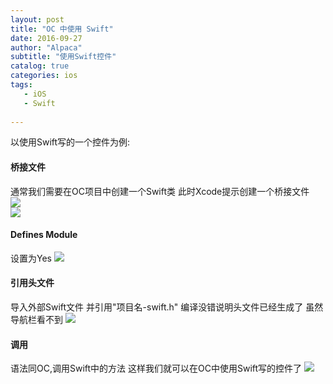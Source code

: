```yaml
---
layout: post
title: "OC 中使用 Swift"
date: 2016-09-27
author: "Alpaca"
subtitle: "使用Swift控件"
catalog: true
categories: ios
tags:
   - iOS
   - Swift
   
---
```


以使用Swift写的一个控件为例:  
#### 桥接文件
通常我们需要在OC项目中创建一个Swift类 此时Xcode提示创建一个桥接文件  
![](http://7xqmgj.com1.z0.glb.clouddn.com/2016-09-27-1.png)  
![](http://7xqmgj.com1.z0.glb.clouddn.com/2016-09-27-2.png)  

#### Defines Module

设置为Yes
![](http://7xqmgj.com1.z0.glb.clouddn.com/2016-09-27-3.png)  

#### 引用头文件

导入外部Swift文件 并引用"项目名-swift.h"  编译没错说明头文件已经生成了 虽然导航栏看不到
![](http://7xqmgj.com1.z0.glb.clouddn.com/2016-09-27-5.png)  

#### 调用 

语法同OC,调用Swift中的方法 这样我们就可以在OC中使用Swift写的控件了
 ![](http://7xqmgj.com1.z0.glb.clouddn.com/2016-09-27-6.png)  
 

